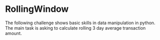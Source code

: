 # RollingWindow
The following challenge shows basic skills in data manipulation in python. The main task is asking to calculate rolling 3 day average transaction amount.
